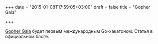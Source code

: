 +++
date = "2015-01-08T17:59:05+03:00"
draft = false
title = "Gopher Gala"

+++

<p><a href="http://blog.golang.org/gophergala">Gopher Gala</a> будет первым международным Go-хакатоном. Статья в официальном блоге.</p>

